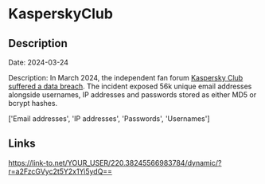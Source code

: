 # KasperskyClub

## Description

Date: 2024-03-24

Description:
In March 2024, the independent fan forum <a href="https://www.hackread.com/57000-kaspersky-fan-club-forum-data-breach/" target="_blank" rel="noopener">Kaspersky Club suffered a data breach</a>. The incident exposed 56k unique email addresses alongside usernames, IP addresses and passwords stored as either MD5 or bcrypt hashes.


['Email addresses', 'IP addresses', 'Passwords', 'Usernames']

## Links

https://link-to.net/YOUR_USER/220.38245566983784/dynamic/?r=a2FzcGVyc2t5Y2x1Yi5ydQ==